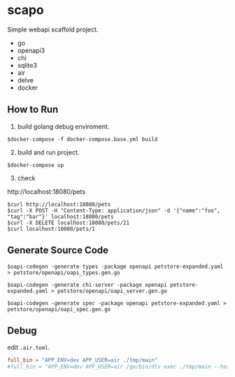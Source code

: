 # scapo

Simple webapi scaffold project.

- go
- openapi3
- chi
- sqlite3
- air
- delve
- docker

## How to Run

1. build golang debug enviroment.

```shell
$docker-compose -f docker-compose.base.yml build
```

2. build and run project.

```shell
$docker-compose up
```

3. check

http://localhost:18080/pets

```shell
$curl http://localhost:18080/pets
$curl -X POST -H "Content-Type: application/json" -d '{"name":"foo", "tag":"bar"}' localhost:18080/pets
$curl -X DELETE localhost:18080/pets/21
$curl localhost:18080/pets/1
```

## Generate Source Code

```shell
$oapi-codegen -generate types -package openapi petstore-expanded.yaml > petstore/openapi/oapi_types.gen.go

$oapi-codegen -generate chi-server -package openapi petstore-expanded.yaml > petstore/openapi/oapi_server.gen.go

$oapi-codegen -generate spec -package openapi petstore-expanded.yaml > petstore/openapi/oapi_spec.gen.go
```

## Debug

edit `.air.toml`.

```toml
full_bin = "APP_ENV=dev APP_USER=air ./tmp/main"
#full_bin = "APP_ENV=dev APP_USER=air /go/bin/dlv exec ./tmp/main --headless=true --listen=:18081 --api-version=2 --accept-multiclient"
```
